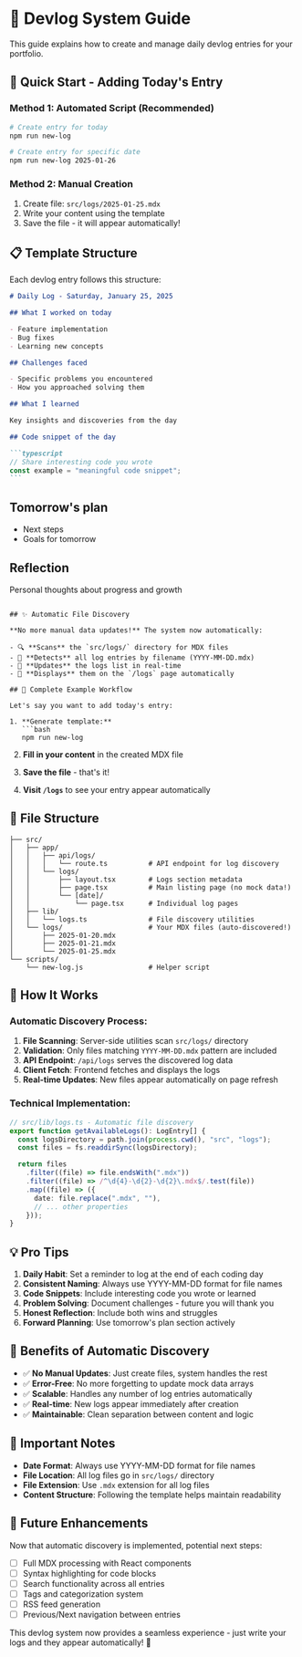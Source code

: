 # 📝 Devlog System Guide

This guide explains how to create and manage daily devlog entries for your portfolio.

## 🚀 Quick Start - Adding Today's Entry

### Method 1: Automated Script (Recommended)

```bash
# Create entry for today
npm run new-log

# Create entry for specific date
npm run new-log 2025-01-26
```

### Method 2: Manual Creation

1. Create file: `src/logs/2025-01-25.mdx`
2. Write your content using the template
3. Save the file - it will appear automatically!

## 📋 Template Structure

Each devlog entry follows this structure:

````markdown
# Daily Log - Saturday, January 25, 2025

## What I worked on today

- Feature implementation
- Bug fixes
- Learning new concepts

## Challenges faced

- Specific problems you encountered
- How you approached solving them

## What I learned

Key insights and discoveries from the day

## Code snippet of the day

```typescript
// Share interesting code you wrote
const example = "meaningful code snippet";
```
````

## Tomorrow's plan

- Next steps
- Goals for tomorrow

## Reflection

Personal thoughts about progress and growth

````

## ✨ Automatic File Discovery

**No more manual data updates!** The system now automatically:

- 🔍 **Scans** the `src/logs/` directory for MDX files
- 📅 **Detects** all log entries by filename (YYYY-MM-DD.mdx)
- 🔄 **Updates** the logs list in real-time
- 🎯 **Displays** them on the `/logs` page automatically

## 🎯 Complete Example Workflow

Let's say you want to add today's entry:

1. **Generate template:**
   ```bash
   npm run new-log
````

2. **Fill in your content** in the created MDX file

3. **Save the file** - that's it!

4. **Visit `/logs`** to see your entry appear automatically

## 📁 File Structure

```
├── src/
│   ├── app/
│   │   ├── api/logs/
│   │   │   └── route.ts          # API endpoint for log discovery
│   │   └── logs/
│   │       ├── layout.tsx        # Logs section metadata
│   │       ├── page.tsx          # Main listing page (no mock data!)
│   │       └── [date]/
│   │           └── page.tsx      # Individual log pages
│   ├── lib/
│   │   └── logs.ts               # File discovery utilities
│   └── logs/                     # Your MDX files (auto-discovered!)
│       ├── 2025-01-20.mdx
│       ├── 2025-01-21.mdx
│       └── 2025-01-25.mdx
└── scripts/
    └── new-log.js                # Helper script
```

## 🔧 How It Works

### Automatic Discovery Process:

1. **File Scanning**: Server-side utilities scan `src/logs/` directory
2. **Validation**: Only files matching `YYYY-MM-DD.mdx` pattern are included
3. **API Endpoint**: `/api/logs` serves the discovered log data
4. **Client Fetch**: Frontend fetches and displays the logs
5. **Real-time Updates**: New files appear automatically on page refresh

### Technical Implementation:

```typescript
// src/lib/logs.ts - Automatic file discovery
export function getAvailableLogs(): LogEntry[] {
  const logsDirectory = path.join(process.cwd(), "src", "logs");
  const files = fs.readdirSync(logsDirectory);

  return files
    .filter((file) => file.endsWith(".mdx"))
    .filter((file) => /^\d{4}-\d{2}-\d{2}\.mdx$/.test(file))
    .map((file) => ({
      date: file.replace(".mdx", ""),
      // ... other properties
    }));
}
```

## 💡 Pro Tips

1. **Daily Habit**: Set a reminder to log at the end of each coding day
2. **Consistent Naming**: Always use YYYY-MM-DD format for file names
3. **Code Snippets**: Include interesting code you wrote or learned
4. **Problem Solving**: Document challenges - future you will thank you
5. **Honest Reflection**: Include both wins and struggles
6. **Forward Planning**: Use tomorrow's plan section actively

## 🎯 Benefits of Automatic Discovery

- ✅ **No Manual Updates**: Just create files, system handles the rest
- ✅ **Error-Free**: No more forgetting to update mock data arrays
- ✅ **Scalable**: Handles any number of log entries automatically
- ✅ **Real-time**: New logs appear immediately after creation
- ✅ **Maintainable**: Clean separation between content and logic

## 🚨 Important Notes

- **Date Format**: Always use YYYY-MM-DD format for file names
- **File Location**: All log files go in `src/logs/` directory
- **File Extension**: Use `.mdx` extension for all log files
- **Content Structure**: Following the template helps maintain readability

## 🔮 Future Enhancements

Now that automatic discovery is implemented, potential next steps:

- [ ] Full MDX processing with React components
- [ ] Syntax highlighting for code blocks
- [ ] Search functionality across all entries
- [ ] Tags and categorization system
- [ ] RSS feed generation
- [ ] Previous/Next navigation between entries

This devlog system now provides a seamless experience - just write your logs and they appear automatically! 🎯
